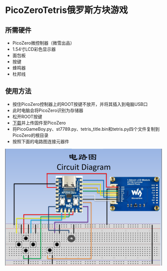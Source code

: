 # PicoZeroTetris俄罗斯方块游戏
## 所需硬件
- PicoZero微控制器（微雪出品）
- 1.54寸LCD彩色显示器
- 面包板
- 按键
- 蜂鸣器
- 杜邦线

## 使用方法
- 按住PicoZero控制器上的ROOT按键不放开，并将其插入到电脑USB口
- 此时电脑会将PicoZero识别为存储器
- 松开ROOT按键
- [下载](https://micropython.org/download/rp2-pico/rp2-pico-latest.uf2)并上传固件至PicoZero
- 将PicoGameBoy.py、st7789.py、tetris_title.bin和tetris.py四个文件复制到PicoZero的根目录
- 按照下面的电路图连接元器件

![DIAGRAM](https://github.com/SilkRoad/Pico/blob/main/PicoZeroTetris/images/CircuitDiagram.png)
